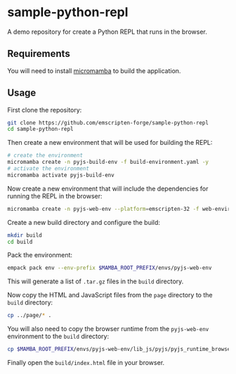 # sample-python-repl

A demo repository for create a Python REPL that runs in the browser.

## Requirements

You will need to install [micromamba](https://mamba.readthedocs.io/en/latest/installation.html#micromamba) to build the application.

## Usage

First clone the repository:

```bash
git clone https://github.com/emscripten-forge/sample-python-repl
cd sample-python-repl
```

Then create a new environment that will be used for building the REPL:

```bash
# create the environment
micromamba create -n pyjs-build-env -f build-environment.yaml -y
# activate the environment
micromamba activate pyjs-build-env
```

Now create a new environment that will include the dependencies for running the REPL in the browser:

```bash
micromamba create -n pyjs-web-env --platform=emscripten-32 -f web-environment.yaml -y
```

Create a new build directory and configure the build:

```bash
mkdir build
cd build
```

Pack the environment:

```bash
empack pack env --env-prefix $MAMBA_ROOT_PREFIX/envs/pyjs-web-env
```

This will generate a list of `.tar.gz` files in the `build` directory.

Now copy the HTML and JavaScript files from the `page` directory to the `build` directory:

```bash
cp ../page/* .
```

You will also need to copy the browser runtime from the `pyjs-web-env` environment to the `build` directory:

```bash
cp $MAMBA_ROOT_PREFIX/envs/pyjs-web-env/lib_js/pyjs/pyjs_runtime_browser.js .
```

Finally open the `build/index.html` file in your browser.
